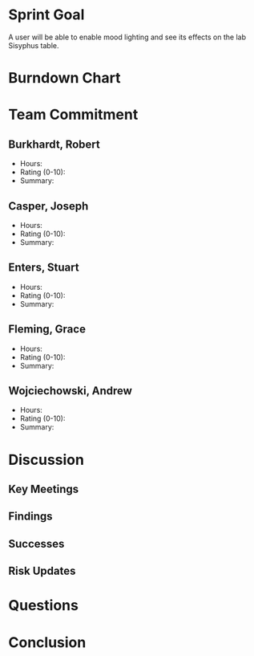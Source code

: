 # Sprint Goal

A user will be able to enable mood lighting and see its effects on the lab Sisyphus table.

# Burndown Chart

# Team Commitment

## Burkhardt, Robert
* Hours: 
* Rating (0-10): 
* Summary:


## Casper, Joseph
* Hours: 
* Rating (0-10):
* Summary:

## Enters, Stuart
* Hours: 
* Rating (0-10): 
* Summary:


## Fleming, Grace
* Hours: 
* Rating (0-10): 
* Summary: 

## Wojciechowski, Andrew
* Hours: 
* Rating (0-10): 
* Summary:

# Discussion

## Key Meetings

## Findings

## Successes


## Risk Updates


# Questions


# Conclusion

